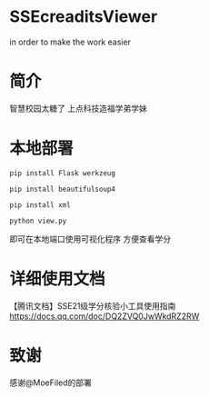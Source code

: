 # SSEcreaditsViewer
 in order to make the work easier

# 简介
智慧校园太糖了
上点科技造福学弟学妹

# 本地部署

```
pip install Flask werkzeug

pip install beautifulsoup4

pip install xml

python view.py
```
即可在本地端口使用可视化程序
方便查看学分

# 详细使用文档

【腾讯文档】SSE21级学分核验小工具使用指南
https://docs.qq.com/doc/DQ2ZVQ0JwWkdRZ2RW

# 致谢
感谢@MoeFiled的部署
